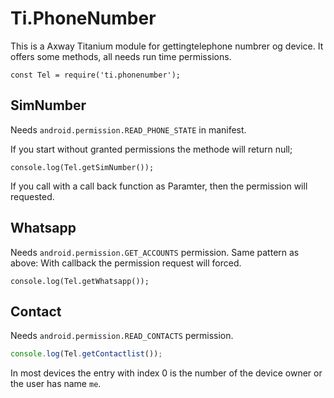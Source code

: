 Ti.PhoneNumber
===========================================

This is a Axway Titanium module  for gettingtelephone numbrer og device. It offers some methods, all needs run time permissions.

``` 
const Tel = require('ti.phonenumber');
```

## SimNumber

Needs  `android.permission.READ_PHONE_STATE`
in manifest. 

If you start without granted permissions the methode will return null;

```
console.log(Tel.getSimNumber());
```

If you call with a call back function as Paramter, then the permission will requested.

## Whatsapp

Needs `android.permission.GET_ACCOUNTS` permission. Same pattern as above: With callback the permission request will forced.

```
console.log(Tel.getWhatsapp());
```

## Contact

Needs `android.permission.READ_CONTACTS` permission.

```javascript
console.log(Tel.getContactlist());

```

In most devices the entry with index 0 is the number of the device owner or the user has name `me`.